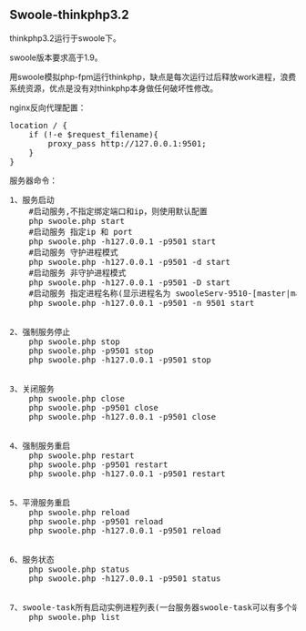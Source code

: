 ﻿Swoole-thinkphp3.2
----------
thinkphp3.2运行于swoole下。

swoole版本要求高于1.9。

用swoole模拟php-fpm运行thinkphp，缺点是每次运行过后释放work进程，浪费系统资源，优点是没有对thinkphp本身做任何破坏性修改。

nginx反向代理配置：

<pre>
location / {
    if (!-e $request_filename){
        proxy_pass http://127.0.0.1:9501;
    }
}
</pre>

服务器命令：

<pre>
1、服务启动
	#启动服务,不指定绑定端口和ip，则使用默认配置
	php swoole.php start 
	#启动服务 指定ip 和 port
	php swoole.php -h127.0.0.1 -p9501 start
	#启动服务 守护进程模式
	php swoole.php -h127.0.0.1 -p9501 -d start
	#启动服务 非守护进程模式
	php swoole.php -h127.0.0.1 -p9501 -D start
	#启动服务 指定进程名称(显示进程名为 swooleServ-9510-[master|manager|event|task]
	php swoole.php -h127.0.0.1 -p9501 -n 9501 start


2、强制服务停止
	php swoole.php stop
	php swoole.php -p9501 stop
	php swoole.php -h127.0.0.1 -p9501 stop


3、关闭服务
	php swoole.php close
	php swoole.php -p9501 close
	php swoole.php -h127.0.0.1 -p9501 close


4、强制服务重启
	php swoole.php restart
	php swoole.php -p9501 restart
	php swoole.php -h127.0.0.1 -p9501 restart


5、平滑服务重启
	php swoole.php reload
	php swoole.php -p9501 reload
	php swoole.php -h127.0.0.1 -p9501 reload


6、服务状态
	php swoole.php status
	php swoole.php -h127.0.0.1 -p9501 status


7、swoole-task所有启动实例进程列表(一台服务器swoole-task可以有多个端口绑定的实例)
	php swoole.php list



